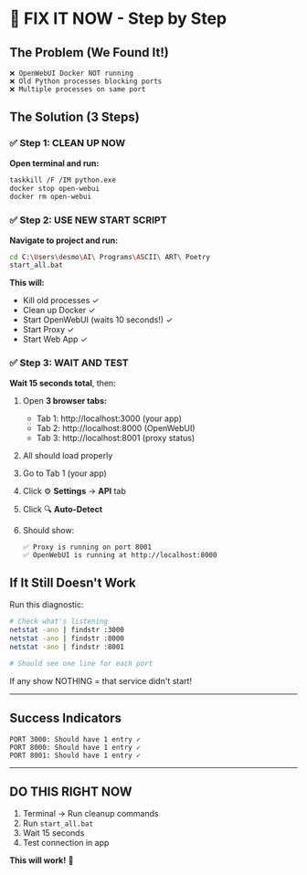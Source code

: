 # 🚨 FIX IT NOW - Step by Step

## The Problem (We Found It!)

```
❌ OpenWebUI Docker NOT running
❌ Old Python processes blocking ports
❌ Multiple processes on same port
```

## The Solution (3 Steps)

### ✅ Step 1: CLEAN UP NOW

**Open terminal and run:**
```bash
taskkill /F /IM python.exe
docker stop open-webui
docker rm open-webui
```

### ✅ Step 2: USE NEW START SCRIPT

**Navigate to project and run:**
```bash
cd C:\Users\desmo\AI\ Programs\ASCII\ ART\ Poetry
start_all.bat
```

**This will:**
- Kill old processes ✓
- Clean up Docker ✓
- Start OpenWebUI (waits 10 seconds!) ✓
- Start Proxy ✓
- Start Web App ✓

### ✅ Step 3: WAIT AND TEST

**Wait 15 seconds total**, then:

1. Open **3 browser tabs:**
   - Tab 1: http://localhost:3000 (your app)
   - Tab 2: http://localhost:8000 (OpenWebUI)
   - Tab 3: http://localhost:8001 (proxy status)

2. All should load properly

3. Go to Tab 1 (your app)

4. Click ⚙️ **Settings** → **API** tab

5. Click 🔍 **Auto-Detect**

6. Should show:
   ```
   ✅ Proxy is running on port 8001
   ✅ OpenWebUI is running at http://localhost:8000
   ```

## If It Still Doesn't Work

Run this diagnostic:

```bash
# Check what's listening
netstat -ano | findstr :3000
netstat -ano | findstr :8000
netstat -ano | findstr :8001

# Should see one line for each port
```

If any show NOTHING = that service didn't start!

---

## Success Indicators

```
PORT 3000: Should have 1 entry ✓
PORT 8000: Should have 1 entry ✓
PORT 8001: Should have 1 entry ✓
```

---

## DO THIS RIGHT NOW

1. Terminal → Run cleanup commands
2. Run `start_all.bat`
3. Wait 15 seconds
4. Test connection in app

**This will work!** 🎉
